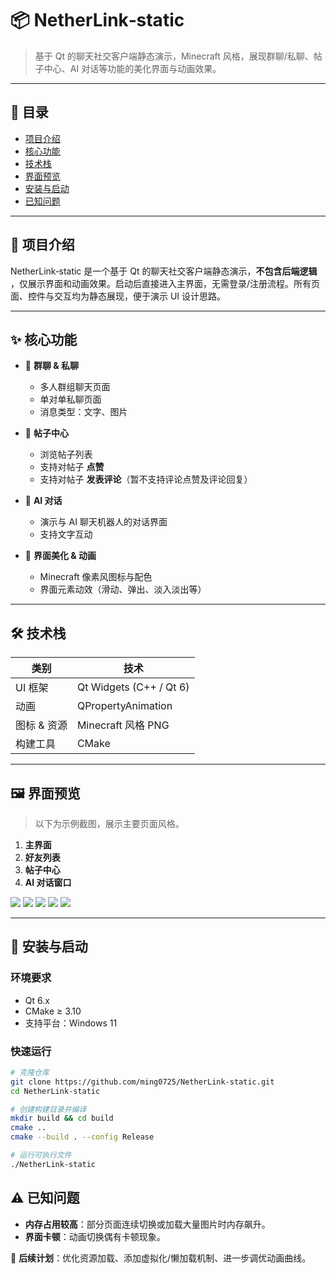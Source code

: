 # 📦 NetherLink‑static

> 基于 Qt 的聊天社交客户端静态演示，Minecraft 风格，展现群聊/私聊、帖子中心、AI 对话等功能的美化界面与动画效果。

---

## 🧭 目录

- [项目介绍](#-项目介绍)
- [核心功能](#-核心功能)
- [技术栈](#-技术栈)
- [界面预览](#-界面预览)
- [安装与启动](#-安装与启动)
- [已知问题](#-已知问题)

---

## 📖 项目介绍

NetherLink‑static 是一个基于 Qt 的聊天社交客户端静态演示，**不包含后端逻辑**
，仅展示界面和动画效果。启动后直接进入主界面，无需登录/注册流程。所有页面、控件与交互均为静态展现，便于演示 UI 设计思路。

---

## ✨ 核心功能

- 🔹 **群聊 & 私聊**
    - 多人群组聊天页面
    - 单对单私聊页面
    - 消息类型：文字、图片

- 🔹 **帖子中心**
    - 浏览帖子列表
    - 支持对帖子 **点赞**
    - 支持对帖子 **发表评论**（暂不支持评论点赞及评论回复）

- 🔹 **AI 对话**
    - 演示与 AI 聊天机器人的对话界面
    - 支持文字互动

- 🔹 **界面美化 & 动画**
    - Minecraft 像素风图标与配色
    - 界面元素动效（滑动、弹出、淡入淡出等）

---

## 🛠 技术栈

| 类别      | 技术                      |
|---------|-------------------------|
| UI 框架   | Qt Widgets (C++ / Qt 6) |
| 动画      | QPropertyAnimation      |
| 图标 & 资源 | Minecraft 风格 PNG        |
| 构建工具    | CMake                   |

---

## 🖼 界面预览

> 以下为示例截图，展示主要页面风格。

1. **主界面**
2. **好友列表**
3. **帖子中心**
4. **AI 对话窗口**

![](https://github.com/ming0725/NetherLink-static/blob/master/doc/images/1_chat.jpg)
![](https://github.com/ming0725/NetherLink-static/blob/master/doc/images/2_friends.png)
![](https://github.com/ming0725/NetherLink-static/blob/master/doc/images/3_posts.png)
![](https://github.com/ming0725/NetherLink-static/blob/master/doc/images/4_detail_post.png)
![](https://github.com/ming0725/NetherLink-static/blob/master/doc/images/5_aichat.png)

---

## 🚀 安装与启动

### 环境要求

- Qt 6.x
- CMake ≥ 3.10
- 支持平台：Windows 11

### 快速运行

```bash
# 克隆仓库
git clone https://github.com/ming0725/NetherLink-static.git
cd NetherLink-static

# 创建构建目录并编译
mkdir build && cd build
cmake ..
cmake --build . --config Release

# 运行可执行文件
./NetherLink-static
```

## ⚠️ 已知问题

- **内存占用较高**：部分页面连续切换或加载大量图片时内存飙升。
- **界面卡顿**：动画切换偶有卡顿现象。

📌 **后续计划**：优化资源加载、添加虚拟化/懒加载机制、进一步调优动画曲线。
